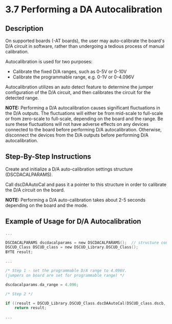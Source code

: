 # 3.7	Performing a DA Autocalibration

## Description

On supported boards (-AT boards), the user may auto-calibrate the board's D/A circuit in software, rather than undergoing a tedious process of manual calibration.

Autocalibration is used for two purposes:

* Calibrate the fixed D/A ranges, such as 0-5V or 0-10V&#x20;
* Calibrate the programmable range, e.g. 0-1V or 0-4.096V

Autocalibration utilizes an auto detect feature to determine the jumper configuration of the D/A circuit, and then calibrates the circuit for the detected range.

**NOTE:** Performing a D/A autocalibration causes significant fluctuations in the D/A outputs. The fluctuations will either be from mid-scale to full-scale or from zero-scale to full-scale, depending on the board and the range. Be sure these fluctuations will not have adverse effects on any devices connected to the board before performing D/A autocalibration. Otherwise, disconnect the devices from the D/A outputs before performing D/A autocalibration.

## Step-By-Step Instructions

Create and initialize a D/A auto-calibration settings structure (DSCDACALPARAMS).

Call dscDAAutoCal and pass it a pointer to this structure in order to calibrate the D/A circuit on the board.

**NOTE:** Performing a D/A auto-calibration takes about 2-5 seconds depending on the board and the mode.

## Example of Usage for D/A Autocalibration

```c
... 

DSCDACALPARAMS dscdacalparams = new DSCDACALPARAMS();  // structure containing auto-calibration settings
DSCUD_Class DSCUD_class = new DSCUD_Library.DSCUD_Class();
BYTE result; 

... 

/* Step 1 - set the programmable D/A range to 4.096V. 
(jumpers on board are set for programmable range) */ 

dscdacalparams.da_range = 4.096; 

/* Step 2 */ 

if ((result = DSCUD_Library.DSCUD_Class.dscDAAutoCal(DSCUD_class.dscb, ref dscdacalparam != DSCUD_class.DE_NONE) 
    return result; 

...
```

